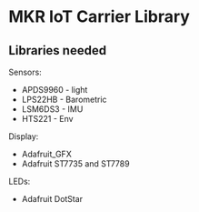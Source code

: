 # MKR IoT Carrier Library

## Libraries needed
Sensors:
* APDS9960 - light
* LPS22HB - Barometric
* LSM6DS3 - IMU
* HTS221 - Env

Display:
* Adafruit_GFX
* Adafruit ST7735 and ST7789
 
LEDs:
* Adafruit DotStar
 

